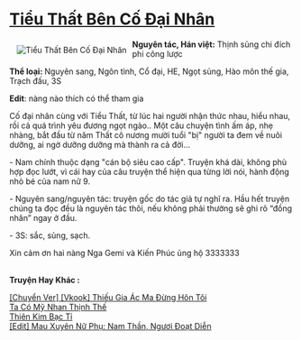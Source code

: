 <a href="https://utruyen.com/tieu-that-ben-co-dai-nhan/22373/" title="Tiểu Thất Bên Cố Đại Nhân"><h1>Tiểu Thất Bên Cố Đại Nhân</h1></a><div style="display:table"><img align="right" style="float: left; padding: 10px;" src="https://utruyen.com/images/story/200x260/tieu-that-ben-co-dai-nhan.jpg" alt="Tiểu Thất Bên Cố Đại Nhân"><b>Nguyên tác, Hán việt:</b> Thịnh sủng chi đích phi công lược<p></p><b>Thể loại: </b>Nguyên sang, Ngôn tình, Cổ đại, HE, Ngọt sủng, Hào môn thế gia, Trạch đấu, 3S<p></p><b>Edit</b>: nàng nào thích có thể tham gia​<p></p>Cố đại nhân cùng với Tiểu Thất, từ lúc hai người nhận thức nhau, hiểu nhau, rồi cả quá trình yêu đương ngọt ngào.. Một câu chuyện tình ấm áp, nhẹ nhàng, bắt đầu từ năm Thất cô nương mười tuổi "bị" người ta đem về nuôi dưỡng, ai ngờ dưỡng dưỡng mà thành ra cả đời...<p></p>- Nam chính thuộc dạng "cán bộ siêu cao cấp". Truyện khá dài, không phù hợp đọc lướt, vì cái hay của câu truyện thể hiện qua từng lời nói, hành động nhỏ bé của nam nữ 9.<p></p>- Nguyên sang/nguyên tác: truyện gốc do tác giả tự nghĩ ra. Hầu hết truyện chúng ta đọc đều là nguyên tác thôi, nếu không phải thường sẽ ghi rõ “đồng nhân” ngay ở đầu.<p></p>- 3S: sắc, sủng, sạch.<p></p>Xin cảm ơn hai nàng Nga Gemi và Kiến Phúc ủng hộ 3333333</div><p><br><b>Truyện Hay Khác :</b></p><a href="https://utruyen.com/chuyen-ver-vkook-thieu-gia-ac-ma-dung-hon-toi/22348/" alt="[Chuyển Ver] [Vkook] Thiếu Gia Ác Ma Đừng Hôn Tôi">[Chuyển Ver] [Vkook] Thiếu Gia Ác Ma Đừng Hôn Tôi</a><br/><a href="https://github.com/quanluxury/ngontinhhot/tree/master/truyenhay/17277/" alt="Ta Có Mỹ Nhan Thịnh Thế">Ta Có Mỹ Nhan Thịnh Thế</a><br/><a href="https://truyenngontinhay.wordpress.com/2019/10/03/thien-kim-bac-ti/" alt="Thiên Kim Bạc Tỉ">Thiên Kim Bạc Tỉ</a><br/><a href="https://www.pinterest.com/pin/669629038332353081" alt="[Edit] Mau Xuyên Nữ Phụ: Nam Thần, Ngươi Đoạt Diễn">[Edit] Mau Xuyên Nữ Phụ: Nam Thần, Ngươi Đoạt Diễn</a><br/>